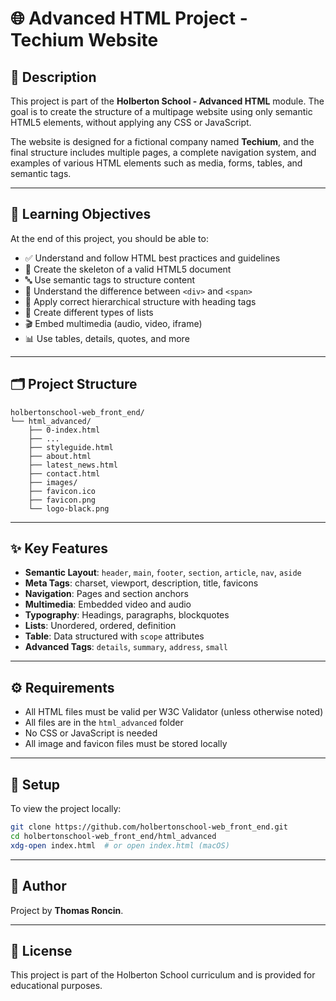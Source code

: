 # 🌐 Advanced HTML Project - Techium Website

## 📘 Description

This project is part of the **Holberton School - Advanced HTML** module. The goal is to create the structure of a multipage website using only semantic HTML5 elements, without applying any CSS or JavaScript.

The website is designed for a fictional company named **Techium**, and the final structure includes multiple pages, a complete navigation system, and examples of various HTML elements such as media, forms, tables, and semantic tags.

---

## 🎯 Learning Objectives

At the end of this project, you should be able to:

- ✅ Understand and follow HTML best practices and guidelines
- 🧱 Create the skeleton of a valid HTML5 document
- 🔤 Use semantic tags to structure content
- 🧩 Understand the difference between `<div>` and `<span>`
- 🔢 Apply correct hierarchical structure with heading tags
- 📝 Create different types of lists
- 🎬 Embed multimedia (audio, video, iframe)
- 📊 Use tables, details, quotes, and more

---

## 🗂️ Project Structure

```
holbertonschool-web_front_end/
└── html_advanced/
    ├── 0-index.html
    ├── ...
    ├── styleguide.html
    ├── about.html
    ├── latest_news.html
    ├── contact.html
    ├── images/
    ├── favicon.ico
    ├── favicon.png
    └── logo-black.png
```

---

## ✨ Key Features

- **Semantic Layout**: `header`, `main`, `footer`, `section`, `article`, `nav`, `aside`
- **Meta Tags**: charset, viewport, description, title, favicons
- **Navigation**: Pages and section anchors
- **Multimedia**: Embedded video and audio
- **Typography**: Headings, paragraphs, blockquotes
- **Lists**: Unordered, ordered, definition
- **Table**: Data structured with `scope` attributes
- **Advanced Tags**: `details`, `summary`, `address`, `small`

---

## ⚙️ Requirements

- All HTML files must be valid per W3C Validator (unless otherwise noted)
- All files are in the `html_advanced` folder
- No CSS or JavaScript is needed
- All image and favicon files must be stored locally

---

## 🚀 Setup

To view the project locally:

```bash
git clone https://github.com/holbertonschool-web_front_end.git
cd holbertonschool-web_front_end/html_advanced
xdg-open index.html  # or open index.html (macOS)
```

---

## 👤 Author

Project by **Thomas Roncin**.

---

## 📝 License

This project is part of the Holberton School curriculum and is provided for educational purposes.
